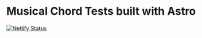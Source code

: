 # Musical Chord Tests built with Astro

[![Netlify Status](https://api.netlify.com/api/v1/badges/20e01e71-efe0-42a2-9e8d-a7c00075f5eb/deploy-status)](https://app.netlify.com/sites/astro-chords/deploys)
